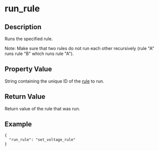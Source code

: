 # run_rule

## Description
Runs the specified rule.

Note: Make sure that two rules do not run each other recursively (rule "A" runs
rule "B" which runs rule "A").

## Property Value
String containing the unique ID of the [rule](rule.md) to run.

## Return Value
Return value of the rule that was run.

## Example
```
{
  "run_rule": "set_voltage_rule"
}
```
